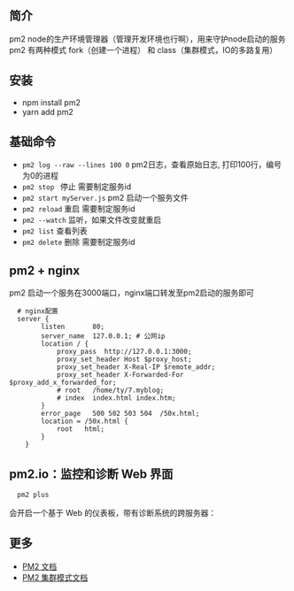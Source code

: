 ## 简介

  pm2 node的生产环境管理器（管理开发环境也行啊），用来守护node启动的服务
  pm2 有两种模式 fork（创建一个进程） 和 class（集群模式，IO的多路复用）

## 安装
  * npm install pm2
  * yarn add pm2

## 基础命令
  * `pm2 log --raw --lines 100 0` pm2日志，查看原始日志, 打印100行，编号为0的进程
  * `pm2 stop `  停止 需要制定服务id
  * `pm2 start myServer.js` pm2 启动一个服务文件 
  * `pm2 reload`   重启 需要制定服务id
  * `pm2 --watch`  监听，如果文件改变就重启
  * `pm2 list`     查看列表
  * `pm2 delete`  删除 需要制定服务id

## pm2 + nginx
  pm2 启动一个服务在3000端口，nginx端口转发至pm2启动的服务即可

```vim
  # nginx配置
  server {
        listen       80;
        server_name  127.0.0.1; # 公网ip
        location / {
            proxy_pass  http://127.0.0.1:3000;
            proxy_set_header Host $proxy_host;
            proxy_set_header X-Real-IP $remote_addr;
            proxy_set_header X-Forwarded-For $proxy_add_x_forwarded_for;
            # root   /home/ty/7.myblog;
            # index  index.html index.htm;
        }
        error_page   500 502 503 504  /50x.html;
        location = /50x.html {
            root   html;
        }
    }
```
## pm2.io：监控和诊断 Web 界面
```js
  pm2 plus
```
会开启一个基于 Web 的仪表板，带有诊断系统的跨服务器：

## 更多
  * [PM2 文档](https://pm2.keymetrics.io/docs/usage/quick-start/)
  * [PM2 集群模式文档](https://pm2.keymetrics.io/docs/usage/cluster-mode/)